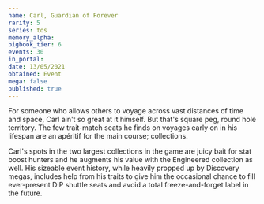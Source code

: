 ```yaml
---
name: Carl, Guardian of Forever
rarity: 5
series: tos
memory_alpha:
bigbook_tier: 6
events: 30
in_portal:
date: 13/05/2021
obtained: Event
mega: false
published: true
---
```


For someone who allows others to voyage across vast distances of time and space, Carl ain't so great at it himself. But that's square peg, round hole territory. The few trait-match seats he finds on voyages early on in his lifespan are an apéritif for the main course; collections.

Carl's spots in the two largest collections in the game are juicy bait for stat boost hunters and he augments his value with the Engineered collection as well. His sizeable event history, while heavily propped up by Discovery megas, includes help from his traits to give him the occasional chance to fill ever-present DIP shuttle seats and avoid a total freeze-and-forget label in the future.
